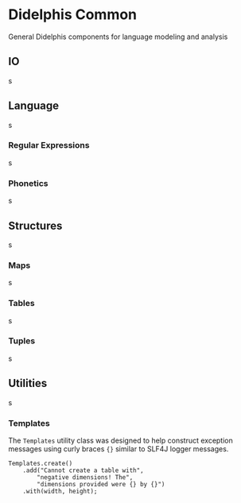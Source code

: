 # Didelphis Common
General Didelphis components for language modeling and analysis

## IO
s

## Language
s

### Regular Expressions
s

### Phonetics
s

## Structures
s

### Maps
s 

### Tables
s

### Tuples
s

## Utilities
s

### Templates
The `Templates` utility class was designed to help construct exception messages
using curly braces `{}` similar to SLF4J logger messages.

```
Templates.create()
    .add("Cannot create a table with",
        "negative dimensions! The",
        "dimensions provided were {} by {}")
    .with(width, height);
```
